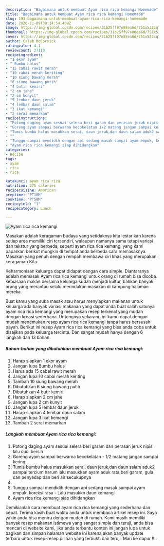 ```yaml
---
description: "Bagaimana untuk membuat Ayam rica rica kemangi Homemade"
title: "Bagaimana untuk membuat Ayam rica rica kemangi Homemade"
slug: 193-bagaimana-untuk-membuat-ayam-rica-rica-kemangi-homemade
date: 2020-11-09T00:14:54.409Z
image: https://img-global.cpcdn.com/recipes/31b25ff97e88ea6d/751x532cq70/ayam-rica-rica-kemangi-foto-resep-utama.jpg
thumbnail: https://img-global.cpcdn.com/recipes/31b25ff97e88ea6d/751x532cq70/ayam-rica-rica-kemangi-foto-resep-utama.jpg
cover: https://img-global.cpcdn.com/recipes/31b25ff97e88ea6d/751x532cq70/ayam-rica-rica-kemangi-foto-resep-utama.jpg
author: Caleb McCormick
ratingvalue: 4.1
reviewcount: 37110
recipeingredient:
- "1 ekor ayam"
- " Bumbu halus"
- "15 cabai rawit merah"
- "10 cabai merah keriting"
- "10 siung bawang merah"
- "6 siung bawang putih"
- "4 butir kemiri"
- "2 cm jahe"
- "2 cm kunyit"
- "5 lembar daun jeruk"
- "4 lembar daun salam"
- "3 ikat kemangi"
- "2 serai memarkan"
recipeinstructions:
- "Potong daging ayam sesuai selera beri garam dan perasan jeruk nipis lalu cuci bersih"
- "Goreng ayam sampai berwarna kecokelatan 1/2 matang jangan sampai kering"
- "Tumis bumbu halus masukkan serai, daun jeruk,dan daun salam aduk2 sampai tercium harum lalu masukkan ayam aduk rata beri garam, gula dan penyedap dan beri air secukupnya"
- ""
- "Tunggu sampai mendidih dengan api sedang masak sampai ayam empuk, koreksi rasa Lalu masukkn daun kemangi"
- "Ayam rica rica kemangi siap dihidangkan"
categories:
- Recipe
tags:
- ayam
- rica
- rica

katakunci: ayam rica rica 
nutrition: 275 calories
recipecuisine: American
preptime: "PT18M"
cooktime: "PT58M"
recipeyield: "1"
recipecategory: Lunch

---
```



![Ayam rica rica kemangi](https://img-global.cpcdn.com/recipes/31b25ff97e88ea6d/751x532cq70/ayam-rica-rica-kemangi-foto-resep-utama.jpg)

Masakan adalah keragaman budaya yang setidaknya kita lestarikan karena setiap area memiliki ciri tersendiri, walaupun namanya sama tetapi variasi dan tekstur yang berbeda, seperti ayam rica rica kemangi yang kami paparkan berikut mungkin di tempat anda berbeda cara memasaknya. Masakan yang penuh dengan rempah membawa ciri khas yang merupakan keragaman Kita

Keharmonisan keluarga dapat didapat dengan cara simple. Diantaranya adalah memasak Ayam rica rica kemangi untuk orang di rumah bisa dicoba. kebiasaan makan bersama keluarga sudah menjadi kultur, bahkan banyak orang yang merantau selalu merindukan masakan di kampung halaman mereka.



Buat kamu yang suka masak atau harus menyiapkan makanan untuk keluarga ada banyak variasi makanan yang dapat anda buat salah satunya ayam rica rica kemangi yang merupakan resep terkenal yang mudah dengan kreasi sederhana. Untungnya sekarang ini kamu dapat dengan mudah menemukan resep ayam rica rica kemangi tanpa harus bersusah payah.
Berikut ini resep Ayam rica rica kemangi yang bisa anda coba untuk disajikan pada keluarga tercinta. Dan sangat mudah hanya dengan 6 langkah dan 13 bahan.


<!--inarticleads1-->

##### Bahan-bahan yang dibutuhkan membuat Ayam rica rica kemangi:

1. Harap siapkan 1 ekor ayam
1. Jangan lupa  Bumbu halus
1. Harus ada 15 cabai rawit merah
1. Jangan lupa 10 cabai merah keriting
1. Tambah 10 siung bawang merah
1. Dibutuhkan 6 siung bawang putih
1. Dibutuhkan 4 butir kemiri
1. Harap siapkan 2 cm jahe
1. Jangan lupa 2 cm kunyit
1. Jangan lupa 5 lembar daun jeruk
1. Harap siapkan 4 lembar daun salam
1. Jangan lupa 3 ikat kemangi
1. Tambah 2 serai memarkan




<!--inarticleads2-->

##### Langkah membuat  Ayam rica rica kemangi:

1. Potong daging ayam sesuai selera beri garam dan perasan jeruk nipis lalu cuci bersih
1. Goreng ayam sampai berwarna kecokelatan - 1/2 matang jangan sampai kering
1. Tumis bumbu halus masukkan serai, daun jeruk,dan daun salam aduk2 sampai tercium harum lalu masukkan ayam aduk rata beri garam, gula dan penyedap dan beri air secukupnya
1. 
1. Tunggu sampai mendidih dengan api sedang masak sampai ayam empuk, koreksi rasa - Lalu masukkn daun kemangi
1. Ayam rica rica kemangi siap dihidangkan




Demikianlah cara membuat ayam rica rica kemangi yang sederhana dan cepat. Terima kasih buat waktu anda untuk membaca artikel resep ini. Saya yakin anda bisa meniru dengan mudah di rumah. Kami masih memiliki banyak resep makanan istimewa yang sangat simple dan teruji, anda bisa mencari di website kami, jika anda terbantu konten ini jangan lupa untuk bagikan dan simpan halaman website ini karena akan banyak update terbaru untuk resep-resep pilihan yang terbukti dan teruji. Mari ke dapur !!!. 
